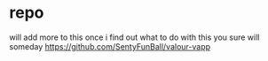 # repo
will add more to this once i find out what to do with this
you sure will someday
https://github.com/SentyFunBall/valour-vapp
